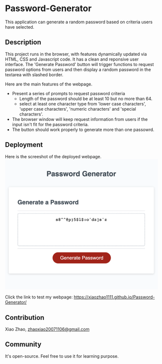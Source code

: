 # Password-Generator
This application can generate a random password based on criteria users have selected.

## Description 
This project runs in the browser, with features dynamically updated via HTML, CSS and Javascript code. It has a clean and reponsive user interface. The 'Generate Password' button will trigger functions to request password options from users and then display a random password in the textarea with slashed border.

Here are the main features of the webpage.
* Present a series of prompts to request password criteria
    * Length of the password should be at least 10 but no more than 64.
    * select at least one character type from 'lower case characters', 'upper case characters', 'numeric characters' and 'special characters'.
* The browser window will keep request information from users if the input isn't fit for the password criteria.
* The button should work properly to generate more than one passowrd.

## Deployment
Here is the screeshot of the deployed webpage.
![Deployed webpage](./images/screenshot.png)

Click the link to test my webpage: https://xiaozhao1111.github.io/Password-Generator/

## Contribution
Xiao Zhao, zhaoxiao20071106@gmail.com

## Community
It's open-source. Feel free to use it for learning purpose.